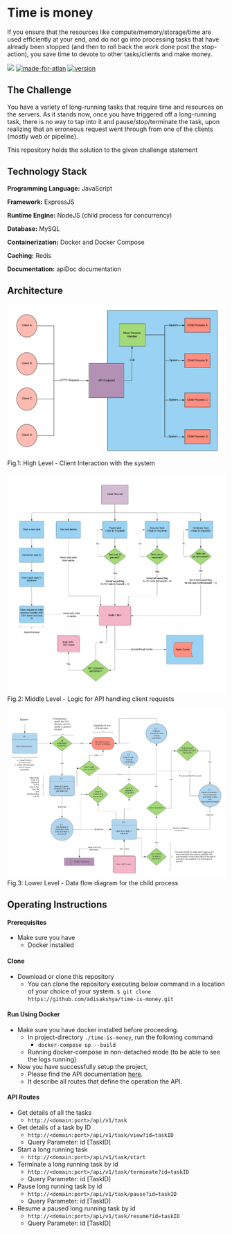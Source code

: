 # Time is money

If you ensure that the resources like compute/memory/storage/time are used efficiently at your end, and do not go into processing tasks that have already been stopped (and then to roll back the work done post the stop-action), you save time to devote to other tasks/clients and make money.

[![](https://img.shields.io/badge/docs%20-view%20API%20Documentation-blue.svg?style=for-the-badge&logo=appveyor)](https://www.adisakshya.co/time-is-money/) [![made-for-atlan](https://img.shields.io/badge/Made%20for-Atlan-blue.svg?style=for-the-badge&logo=appveyor)](https://www.youtube.com/watch?v=Ldza4HUNZqg&feature=youtu.be) [![version](https://img.shields.io/badge/Version-1.0.0-blue.svg?style=for-the-badge&logo=appveyor)](https://www.youtube.com/watch?v=Ldza4HUNZqg&feature=youtu.be)

## The Challenge

You have a variety of long-running tasks that require time and resources on the servers. As it stands now, once you have triggered off a long-running task, there is no way to tap into it and pause/stop/terminate the task, upon realizing that an erroneous request went through from one of the clients (mostly web or pipeline).

This repository holds the solution to the given challenge statement

## Technology Stack

**Programming Language:** JavaScript

**Framework:** ExpressJS

**Runtime Engine:** NodeJS (child process for concurrency)

**Database:** MySQL

**Containerization:** Docker and Docker Compose

**Caching:** Redis

**Documentation:** apiDoc documentation

## Architecture

![High level client interaction with system](https://raw.githubusercontent.com/adisakshya/time-is-money/master/docs/archi/High%20level%20client%20interaction%20with%20system.png)
Fig.1: High Level - Client Interaction with the system

![API - Handling client requests](https://raw.githubusercontent.com/adisakshya/time-is-money/master/docs/archi/API%20-%20Client%20Request%20Handling.png)
Fig.2: Middle Level - Logic for API handling client requests

![Data flow diagram for the child process](https://raw.githubusercontent.com/adisakshya/time-is-money/master/docs/archi/Child%20Process%20Dataflow%20Diagram.png)
Fig.3: Lower Level - Data flow diagram for the child process

## Operating Instructions

#### Prerequisites

- Make sure you have
  - Docker installed

#### Clone

- Download or clone this repository
	- You can clone the repository executing below command in a location of your choice of your system.
	```$ git clone https://github.com/adisakshya/time-is-money.git```

#### Run Using Docker

- Make sure you have docker installed before proceeding.
	- In project-directory ```./time-is-money```, run the following command
		- ```docker-compose up --build```
    - Running docker-compose in non-detached mode (to be able to see the logs running)
- Now you have successfully setup the project,
	- Please find the API documentation [here](https://www.adisakshya.co/time-is-money/).
  - It describe all routes that define the operation the API.

#### API Routes
    
  - Get details of all the tasks
      - ```http://<domain:port>/api/v1/task```
  - Get details of a task by ID
      - ```http://<domain:port>/api/v1/task/view?id=taskID```
      - Query Parameter: id [TaskID]
  - Start a long running task
      - ```http://<domain:port>/api/v1/task/start```
  - Terminate a long running task by id
      - ```http://<domain:port>/api/v1/task/terminate?id=taskID```
      - Query Parameter: id [TaskID]
  - Pause long running task by id
      - ```http://<domain:port>/api/v1/task/pause?id=taskID```
      - Query Parameter: id [TaskID]
  - Resume a paused long running task by id
      - ```http://<domain:port>/api/v1/task/resume?id=taskID```
      - Query Parameter: id [TaskID]
